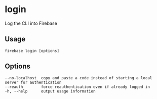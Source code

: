 # login

Log the CLI into Firebase

## Usage
```
firebase login [options]
```

## Options
```
--no-localhost  copy and paste a code instead of starting a local server for authentication
--reauth        force reauthentication even if already logged in
-h, --help      output usage information
```
